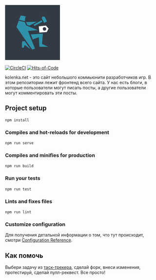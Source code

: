 <img src="logo.png"/>

[![CircleCI](https://circleci.com/gh/NaKolenke/kolenka-frontend.svg?style=svg)](https://circleci.com/gh/NaKolenke/kolenka-frontend)
[![Hits-of-Code](https://hitsofcode.com/github/NaKolenke/kolenka-frontend)](https://hitsofcode.com/view/github/NaKolenke/kolenka-frontend)

kolenka.net - это сайт небольшого коммьюнити разработчиков игр. В этом репозитории лежит фронтенд всего сайта. У нас есть блоги, в которые пользователи могут писать посты, а другие пользователи могут комментировать эти посты.


## Project setup
```
npm install
```

### Compiles and hot-reloads for development
```
npm run serve
```

### Compiles and minifies for production
```
npm run build
```

### Run your tests
```
npm run test
```

### Lints and fixes files
```
npm run lint
```

### Customize configuration
Для получения детальной информации о том, что тут происходит, смотри [Configuration Reference](https://cli.vuejs.org/config/).

## Как помочь

Выбери задачу из [таск-трекера](https://github.com/NaKolenke/kolenka-doc/projects/1), сделай форк, внеси изменения, протестируй, сделай пулл-реквест. Все просто!
